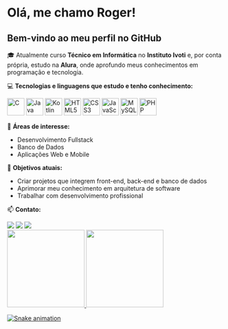 # Olá, me chamo Roger!  
## Bem-vindo ao meu perfil no GitHub

🎓 Atualmente curso **Técnico em Informática** no **Instituto Ivoti** e, por conta própria, estudo na **Alura**, onde aprofundo meus conhecimentos em programação e tecnologia.

💻 **Tecnologias e linguagens que estudo e tenho conhecimento:**

<p align="left">
  <img src="https://cdn.jsdelivr.net/gh/devicons/devicon/icons/c/c-original.svg" alt="C" width="40" height="40"/>
  <img src="https://cdn.jsdelivr.net/gh/devicons/devicon/icons/java/java-original.svg" alt="Java" width="40" height="40"/>
  <img src="https://cdn.jsdelivr.net/gh/devicons/devicon/icons/kotlin/kotlin-original.svg" alt="Kotlin" width="40" height="40"/>
  <img src="https://cdn.jsdelivr.net/gh/devicons/devicon/icons/html5/html5-original.svg" alt="HTML5" width="40" height="40"/>
  <img src="https://cdn.jsdelivr.net/gh/devicons/devicon/icons/css3/css3-original.svg" alt="CSS3" width="40" height="40"/>
  <img src="https://cdn.jsdelivr.net/gh/devicons/devicon/icons/javascript/javascript-original.svg" alt="JavaScript" width="40" height="40"/>
  <img src="https://cdn.jsdelivr.net/gh/devicons/devicon/icons/mysql/mysql-original.svg" alt="MySQL" width="40" height="40"/>
  <img src="https://cdn.jsdelivr.net/gh/devicons/devicon/icons/php/php-original.svg" alt="PHP" width="40" height="40"/>
</p>

📌 **Áreas de interesse:**  
- Desenvolvimento Fullstack  
- Banco de Dados  
- Aplicações Web e Mobile

🚀 **Objetivos atuais:**  
- Criar projetos que integrem front-end, back-end e banco de dados  
- Aprimorar meu conhecimento em arquitetura de software  
- Trabalhar com desenvolvimento profissional

📫 **Contato:** 
<div>
<a href="https://instagram.com/_kolono_" target="_blank"><img loading="lazy" src="https://img.shields.io/badge/-Instagram-%23E4405F?style=for-the-badge&logo=instagram&logoColor=white" target="_blank"></a>
<a href = "mailto:rogerreinheimer2805@gmail.com"><img loading="lazy" src="https://img.shields.io/badge/Gmail-D14836?style=for-the-badge&logo=gmail&logoColor=white" target="_blank"></a>
<a href="https://www.linkedin.com/in/roger-reinheimer-856235362" target="_blank"><img loading="lazy" src="https://img.shields.io/badge/-LinkedIn-%230077B5?style=for-the-badge&logo=linkedin&logoColor=white" target="_blank"></a>   
</div>

<div>
<a href="https://github.com/roger2805">
<img loading="lazy" height="180em" src="https://github-readme-stats.vercel.app/api/top-langs/?username=roger2805&layout=compact&langs_count=7&theme=dracula"/>
<img loading="lazy" height="180em" src="https://github-readme-stats.vercel.app/api?username=roger2805&show_icons=true&theme=dracula&include_all_commits=true&count_private=true"/>
</div>

![Snake animation](https://github.com/roger2805/roger2805/blob/output/github-contribution-grid-snake.svg)
